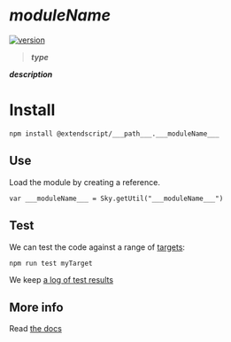 # ___moduleName___

[![version](https://img.shields.io/npm/v/@extendscript/___path___.___moduleName___.svg)](https://www.npmjs.org/package/@extendscript/___path___.___moduleName___)

> ___type___

___description___

# Install

    npm install @extendscript/___path___.___moduleName___

## Use

Load the module by creating a reference.

    var ___moduleName___ = Sky.getUtil("___moduleName___")

## Test

We can test the code against a range of [targets](https://github.com/nbqx/fakestk/blob/master/resources/versions.json):

    npm run test myTarget

We keep [a log of test results](./test/results_log.md)


## More info

Read [the docs](../docs/README.md)
